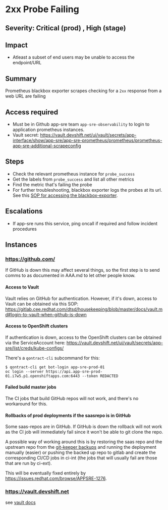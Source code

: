 # 2xx Probe Failing

## Severity: Critical (prod) , High (stage)

## Impact

- Atleast a subset of end users may be unable to access the endpoint/URL

## Summary

Prometheus blackbox exporter scrapes checking for a `2xx` response from a web URL are failing

## Access required

- Must be in Github app-sre team `app-sre-observability` to login to application prometheus instances.
- Vault secret: https://vault.devshift.net/ui/vault/secrets/app-interface/show/app-sre/app-sre-prometheus/prometheus/prometheus-app-sre-additional-scrapeconfig


## Steps

- Check the relevant prometheus instance for `probe_success`
- Get the labels from `probe_success` and list all other metrics
- Find the metric that's failing the probe
- For further troubleshooting, blackbox exporter logs the probes at its url. See this [SOP for accessing the blackbox-exporter](accessing-blackbox-exporter-and-domain-exporter.md#blackbox-exporter).

## Escalations

- If app-sre runs this service, ping oncall if required and follow incident procedures

## Instances

### https://github.com/

If GitHub is down this may affect several things, so the first step is to send comms to as documented in AAA.md to let other people know.

#### Access to Vault

Vault relies on GitHub for authentication. However, if it's down, access to Vault can be obtained via this SOP:
https://gitlab.cee.redhat.com/dtsd/housekeeping/blob/master/docs/vault.md#login-to-vault-when-github-is-down

#### Access to OpenShift clusters

If authentication is down, access to the OpenShift clusters can be obtained via the ServiceAccount here:
https://vault.devshift.net/ui/vault/secrets/app-sre/list/creds/kube-configs/

There's a `qontract-cli` subcommand for this:

```
$ qontract-cli get bot-login app-sre-prod-01
oc login --server https://api.app-sre-prod-01.i7w5.p1.openshiftapps.com:6443 --token REDACTED
```

#### Failed build master jobs

The CI jobs that build GitHub repos will not work, and there's no workaround for this.

#### Rollbacks of prod deployments if the saasrepo is in GitHub

Some saas-repos are in GitHub. If GitHub is down the rollback will not work as the CI job will immediately fail since it won't be able to git clone the repo.

A possible way of working around this is by restoring the saas repo and the upstream repo from the [git-keeper backups](https://gitlab.cee.redhat.com/service/app-interface/blob/master/docs/app-sre/sop/git-keeper-restore.md) and running the deployment manually (easier) or pushing the backed up repo to gitlab and create the corresponding CI/CD jobs in ci-int (the jobs that will usually fail are those that are run by ci-ext).

This will be eventually fixed entirely by https://issues.redhat.com/browse/APPSRE-1276.

### https://vault.devshift.net

see [vault docs](https://gitlab.cee.redhat.com/service/app-interface/blob/master/docs/app-sre/vault.md)
